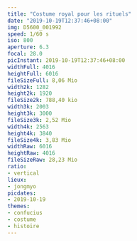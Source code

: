 ```yaml
---
title: "Costume royal pour les rituels"
date: "2019-10-19T12:37:46+08:00"
img: D5600_001992
speed: 1/60 s
iso: 800
aperture: 6.3
focal: 28.0
picInstant: 2019-10-19T12:37:46+08:00
widthFull: 4016
heightFull: 6016
fileSizeFull: 8,06 Mio
width2k: 1282
height2k: 1920
fileSize2k: 788,40 kio
width3k: 2003
height3k: 3000
fileSize3k: 2,52 Mio
width4k: 2563
height4k: 3840
fileSize4k: 3,83 Mio
widthRaw: 6016
heightRaw: 4016
fileSizeRaw: 28,23 Mio
ratio:
- vertical
lieux:
- jongmyo
picdates:
- 2019-10-19
themes:
- confucius
- costume
- histoire
---
```


